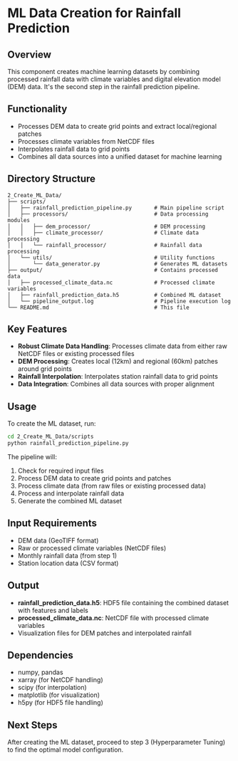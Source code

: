 # ML Data Creation for Rainfall Prediction

## Overview
This component creates machine learning datasets by combining processed rainfall data with climate variables and digital elevation model (DEM) data. It's the second step in the rainfall prediction pipeline.

## Functionality
- Processes DEM data to create grid points and extract local/regional patches
- Processes climate variables from NetCDF files
- Interpolates rainfall data to grid points
- Combines all data sources into a unified dataset for machine learning

## Directory Structure
```
2_Create_ML_Data/
├── scripts/
│   ├── rainfall_prediction_pipeline.py       # Main pipeline script
│   ├── processors/                           # Data processing modules
│   │   ├── dem_processor/                    # DEM processing
│   │   ├── climate_processor/                # Climate data processing
│   │   └── rainfall_processor/               # Rainfall data processing
│   └── utils/                                # Utility functions
│       └── data_generator.py                 # Generates ML datasets
├── output/                                   # Contains processed data
│   ├── processed_climate_data.nc             # Processed climate variables
│   ├── rainfall_prediction_data.h5           # Combined ML dataset
│   └── pipeline_output.log                   # Pipeline execution log
└── README.md                                 # This file
```

## Key Features
- **Robust Climate Data Handling**: Processes climate data from either raw NetCDF files or existing processed files
- **DEM Processing**: Creates local (12km) and regional (60km) patches around grid points
- **Rainfall Interpolation**: Interpolates station rainfall data to grid points
- **Data Integration**: Combines all data sources with proper alignment

## Usage
To create the ML dataset, run:
```bash
cd 2_Create_ML_Data/scripts
python rainfall_prediction_pipeline.py
```

The pipeline will:
1. Check for required input files
2. Process DEM data to create grid points and patches
3. Process climate data (from raw files or existing processed data)
4. Process and interpolate rainfall data
5. Generate the combined ML dataset

## Input Requirements
- DEM data (GeoTIFF format)
- Raw or processed climate variables (NetCDF files)
- Monthly rainfall data (from step 1)
- Station location data (CSV format)

## Output
- **rainfall_prediction_data.h5**: HDF5 file containing the combined dataset with features and labels
- **processed_climate_data.nc**: NetCDF file with processed climate variables
- Visualization files for DEM patches and interpolated rainfall

## Dependencies
- numpy, pandas
- xarray (for NetCDF handling)
- scipy (for interpolation)
- matplotlib (for visualization)
- h5py (for HDF5 file handling)

## Next Steps
After creating the ML dataset, proceed to step 3 (Hyperparameter Tuning) to find the optimal model configuration.
